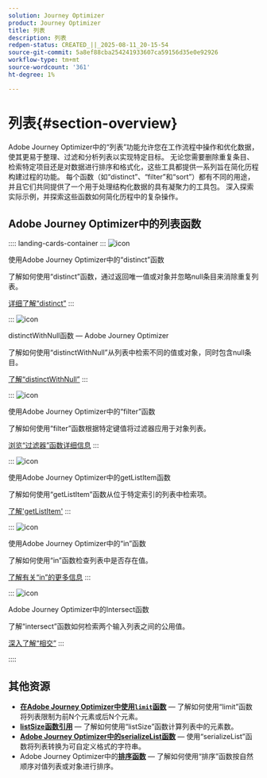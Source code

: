 ```yaml
---
solution: Journey Optimizer
product: Journey Optimizer
title: 列表
description: 列表
redpen-status: CREATED_||_2025-08-11_20-15-54
source-git-commit: 5a8ef88cba254241933607ca59156d35e0e92926
workflow-type: tm+mt
source-wordcount: '361'
ht-degree: 1%

---
```



# 列表{#section-overview}

Adobe Journey Optimizer中的“列表”功能允许您在工作流程中操作和优化数据，使其更易于整理、过滤和分析列表以实现特定目标。 无论您需要删除重复条目、检索特定项目还是对数据进行排序和格式化，这些工具都提供一系列旨在简化历程构建过程的功能。 每个函数（如“distinct”、“filter”和“sort”）都有不同的用途，并且它们共同提供了一个用于处理结构化数据的具有凝聚力的工具包。 深入探索实际示例，并探索这些函数如何简化历程中的复杂操作。

## Adobe Journey Optimizer中的列表函数

:::: landing-cards-container
:::
![icon](https://cdn.experienceleague.adobe.com/icons/code-branch.svg)

使用Adobe Journey Optimizer中的“distinct”函数

了解如何使用“distinct”函数，通过返回唯一值或对象并忽略null条目来消除重复列表。

[详细了解“distinct”](../using/building-journeys/functions/functiondistinct.md)
:::

:::
![icon](https://cdn.experienceleague.adobe.com/icons/code-branch.svg)

distinctWithNull函数 — Adobe Journey Optimizer

了解如何使用“distinctWithNull”从列表中检索不同的值或对象，同时包含null条目。

[了解“distinctWithNull”](../using/building-journeys/functions/functiondistinctwithnull.md)
:::

:::
![icon](https://cdn.experienceleague.adobe.com/icons/code-branch.svg)

使用Adobe Journey Optimizer中的“filter”函数

了解如何使用“filter”函数根据特定键值将过滤器应用于对象列表。

[浏览“过滤器”函数详细信息](../using/building-journeys/functions/functionfilter.md)
:::

:::
![icon](https://cdn.experienceleague.adobe.com/icons/code-branch.svg)

使用Adobe Journey Optimizer中的getListItem函数

了解如何使用“getListItem”函数从位于特定索引的列表中检索项。

[了解&#39;getListItem&#39;](../using/building-journeys/functions/functiongetlistitem.md)
:::

:::
![icon](https://cdn.experienceleague.adobe.com/icons/code-branch.svg)

使用Adobe Journey Optimizer中的“in”函数

了解如何使用“in”函数检查列表中是否存在值。

[了解有关“in”的更多信息](../using/building-journeys/functions/functionin.md)
:::

:::
![icon](https://cdn.experienceleague.adobe.com/icons/code-branch.svg)

Adobe Journey Optimizer中的Intersect函数

了解“intersect”函数如何检索两个输入列表之间的公用值。

[深入了解“相交”](../using/building-journeys/functions/functionintersect.md)
:::

::::


## 其他资源

- **[在Adobe Journey Optimizer中使用`limit`函数](../using/building-journeys/functions/functionlimit.md)** — 了解如何使用“limit”函数将列表限制为前N个元素或后N个元素。
- **[listSize函数引用](../using/building-journeys/functions/functionlistsize.md)** — 了解如何使用“listSize”函数计算列表中的元素数。
- **[Adobe Journey Optimizer中的serializeList函数](../using/building-journeys/functions/functionserializelist.md)** — 使用“serializeList”函数将列表转换为可自定义格式的字符串。
- Adobe Journey Optimizer中的&#x200B;**[排序函数](../using/building-journeys/functions/functionsort.md)** — 了解如何使用“排序”函数按自然顺序对值列表或对象进行排序。
